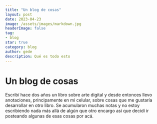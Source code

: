 ```yaml
---
title: "Un blog de cosas"
layout: post
date: 2023-04-23
image: /assets/images/markdown.jpg
headerImage: false
tag:
- blog
star: true
category: blog
author: gede
description: Qué es todo esto
---
```


# Un blog de cosas
Escribí hace dos años un libro sobre arte digital y desde entonces llevo anotaciones, principamente en mi celular, sobre cosas que me gustaría desarrollar en otro libro. Se acumularon muchas notas y no estoy escribiendo nada más allá de algún que otro encargo así que decidí ir posteando algunas de esas cosas por acá.
